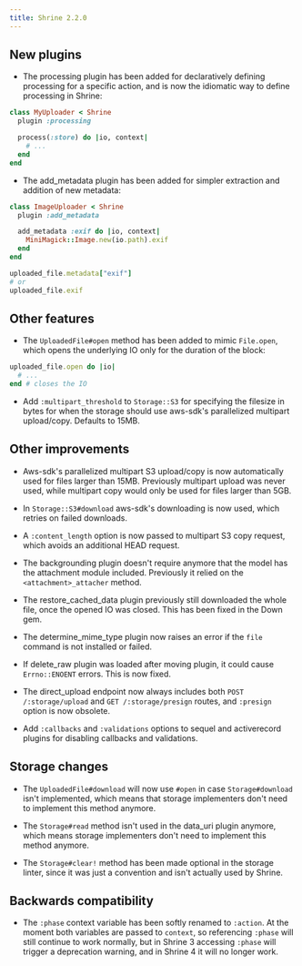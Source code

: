 ```yaml
---
title: Shrine 2.2.0
---
```


## New plugins

* The processing plugin has been added for declaratively defining processing
  for a specific action, and is now the idiomatic way to define processing in
  Shrine:

```rb
class MyUploader < Shrine
  plugin :processing

  process(:store) do |io, context|
    # ...
  end
end
```

* The add_metadata plugin has been added for simpler extraction and addition of
  new metadata:

```rb
class ImageUploader < Shrine
  plugin :add_metadata

  add_metadata :exif do |io, context|
    MiniMagick::Image.new(io.path).exif
  end
end
```
```rb
uploaded_file.metadata["exif"]
# or
uploaded_file.exif
```

## Other features

* The `UploadedFile#open` method has been added to mimic `File.open`, which
  opens the underlying IO only for the duration of the block:

```rb
uploaded_file.open do |io|
  # ...
end # closes the IO
```

* Add `:multipart_threshold` to `Storage::S3` for specifying the filesize in
  bytes for when the storage should use aws-sdk's parallelized multipart
  upload/copy. Defaults to 15MB.

## Other improvements

* Aws-sdk's parallelized multipart S3 upload/copy is now automatically used for
  files larger than 15MB. Previously multipart upload was never used, while
  multipart copy would only be used for files larger than 5GB.

* In `Storage::S3#download` aws-sdk's downloading is now used, which retries on
  failed downloads.

* A `:content_length` option is now passed to multipart S3 copy request, which
  avoids an additional HEAD request.

* The backgrounding plugin doesn't require anymore that the model has the
  attachment module included. Previously it relied on the
  `<attachment>_attacher` method.

* The restore_cached_data plugin previously still downloaded the whole file,
  once the opened IO was closed. This has been fixed in the Down gem.

* The determine_mime_type plugin now raises an error if the `file` command
  is not installed or failed.

* If delete_raw plugin was loaded after moving plugin, it could cause
  `Errno::ENOENT` errors. This is now fixed.

* The direct_upload endpoint now always includes both `POST /:storage/upload`
  and `GET /:storage/presign` routes, and `:presign` option is now obsolete.

* Add `:callbacks` and `:validations` options to sequel and activerecord
  plugins for disabling callbacks and validations.

## Storage changes

* The `UploadedFile#download` will now use `#open` in case `Storage#download`
  isn't implemented, which means that storage implementers don't need to
  implement this method anymore.

* The `Storage#read` method isn't used in the data_uri plugin anymore, which
  means storage implementers don't need to implement this method anymore.

* The `Storage#clear!` method has been made optional in the storage linter,
  since it was just a convention and isn't actually used by Shrine.

## Backwards compatibility

* The `:phase` context variable has been softly renamed to `:action`. At the
  moment both variables are passed to `context`, so referencing `:phase` will
  still continue to work normally, but in Shrine 3 accessing `:phase` will
  trigger a deprecation warning, and in Shrine 4 it will no longer work.
